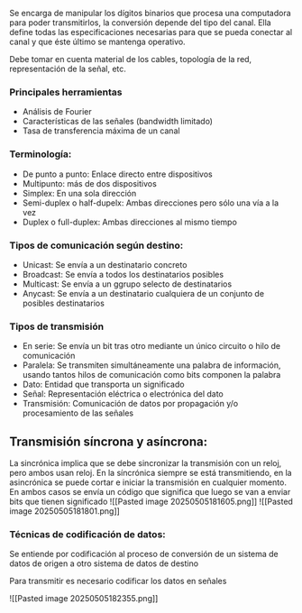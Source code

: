 Se encarga de manipular los dígitos binarios que procesa una computadora para poder transmitirlos, la conversión depende del tipo del canal. Ella define todas las especificaciones necesarias para que se pueda conectar al canal y que éste último se mantenga operativo.

Debe tomar en cuenta material de los cables, topología de la red, representación de la señal, etc.

### Principales herramientas
- Análisis de Fourier
- Características de las señales (bandwidth limitado)
- Tasa de transferencia máxima de un canal

### Terminología:
- De punto a punto: Enlace directo entre dispositivos
- Multipunto: más de dos dispositivos
- Simplex: En una sola dirección
- Semi-duplex o half-dupelx: Ambas direcciones pero sólo una vía a la vez
- Duplex o full-duplex: Ambas direcciones al mismo tiempo

### Tipos de comunicación según destino:
- Unicast: Se envía a un destinatario concreto
- Broadcast: Se envía a todos los destinatarios posibles
- Multicast: Se envía a un ggrupo selecto de destinatarios
- Anycast: Se envía a un destinatario cualquiera de un conjunto de posibles destinatarios

### Tipos de transmisión
- En serie: Se envía un bit tras otro mediante un único circuito o hilo de comunicación
- Paralela: Se transmiten simultáneamente una palabra de información, usando tantos hilos de comunicación como bits componen la palabra
- Dato: Entidad que transporta un significado
- Señal: Representación eléctrica o electrónica del dato
- Transmisión: Comunicación de datos por propagación y/o procesamiento de las señales


## Transmisión síncrona y asíncrona:
La sincrónica implica que se debe sincronizar la transmisión con un reloj, pero ambos usan reloj. En la síncrónica siempre se está transmitiendo, en la asincrónica se puede cortar e iniciar la transmisión en cualquier momento. En ambos casos se envía un código que significa que luego se van a enviar bits que tienen significado
![[Pasted image 20250505181605.png]]
![[Pasted image 20250505181801.png]]

### Técnicas de codificación de datos:
Se entiende por codificación al proceso de conversión de un sistema de datos de origen a otro sistema de datos de destino

Para transmitir es necesario codificar los datos en señales

![[Pasted image 20250505182355.png]]

